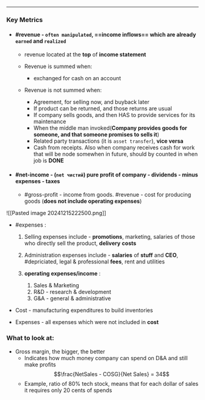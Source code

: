***
### Key Metrics

- #### #revenue - `often manipulated`, ==income inflows== which are already **`earned`** and **`realized`**  
	- revenue located at the **top** of **income statement**  
		
	- Revenue is summed when: 
		- exchanged for cash on an account
		
	- Revenue is not summed when:
		- Agreement, for selling now, and buyback later 
		- If product can be returned, and those returns are usual 
		- If company sells goods, and then HAS to provide services for its maintenance
		- When the middle man invoked(**Company provides goods for someone, and that someone promises to sells it**)
		- Related party transactions (it is `asset transfer`), **vice versa**		
		- Cash from receipts. Also when company receives cash for work that will be node somewhen in future, should by counted in when job is **DONE**

- ####  #net-income - (`net чистий`) **pure** profit of company - dividends - minus expenses - taxes
	
	-  #gross-profit - income from goods. #revenue - cost for producing goods (**does not include operating expenses**)

![[Pasted image 20241215222500.png]]

 - #expenses :
	1. Selling expenses include - **promotions**, marketing, salaries of those who directly sell the product, **delivery** **costs**
		
	2. Administration  expenses include - **salaries** of **stuff** and **CEO**, #depriciated, legal & professional **fees**, rent and utilities 
		
	3. **operating expenses/income** :
		1. Sales & Marketing 
		2. R&D - research & development 
		3. G&A - general & administrative 

- Cost - manufacturing expenditures to build inventories
- Expenses - all expenses which were not included in **cost**

### What to look at:
- Gross margin, the bigger, the better 
	- Indicates how much money company can spend on D&A and still make profits $$\frac{NetSales - COSG}{Net Sales} = 34$$
	- Example, ratio of 80% tech stock, means that for each dollar of sales it requires only 20 cents of spends 